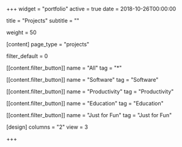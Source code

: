 +++
widget = "portfolio"
active = true
date = 2018-10-26T00:00:00

title = "Projects"
subtitle = ""

weight = 50

[content]
  page_type = "projects"

  filter_default = 0

  [[content.filter_button]]
    name = "All"
    tag = "*"

  [[content.filter_button]]
    name = "Software"
    tag = "Software"

  [[content.filter_button]]
    name = "Productivity"
    tag = "Productivity"

  [[content.filter_button]]
    name = "Education"
    tag = "Education"

  [[content.filter_button]]
    name = "Just for Fun"
    tag = "Just for Fun"

[design]
  columns = "2"
  view = 3

+++
